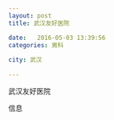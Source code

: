 ```yaml
--- 
layout: post 
title: 武汉友好医院

date:   2016-05-03 13:39:56 
categories: 男科
  
city: 武汉
  
--- 
```

   
武汉友好医院

信息


